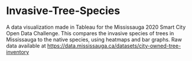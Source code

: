 # Invasive-Tree-Species
A data visualization made in Tableau for the Mississauga 2020 Smart City Open Data Challenge. This compares the invasive species of trees in Mississauga to the native species, using heatmaps and bar graphs.
Raw data available at https://data.mississauga.ca/datasets/city-owned-tree-inventory
